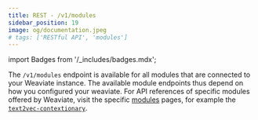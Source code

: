 ```yaml
---
title: REST - /v1/modules
sidebar_position: 19
image: og/documentation.jpeg
# tags: ['RESTful API', 'modules']
---
```

import Badges from '/_includes/badges.mdx';

<Badges/>

The `/v1/modules` endpoint is available for all modules that are connected to your Weaviate instance. The available module endpoints thus depend on how you configured your weaviate. For API references of specific modules offered by Weaviate, visit the specific [modules](/developers/weaviate/modules/index.md) pages, for example the [`text2vec-contextionary`](/developers/weaviate/modules/retriever-vectorizer-modules/text2vec-contextionary.md#module-endpoints-api-reference).
